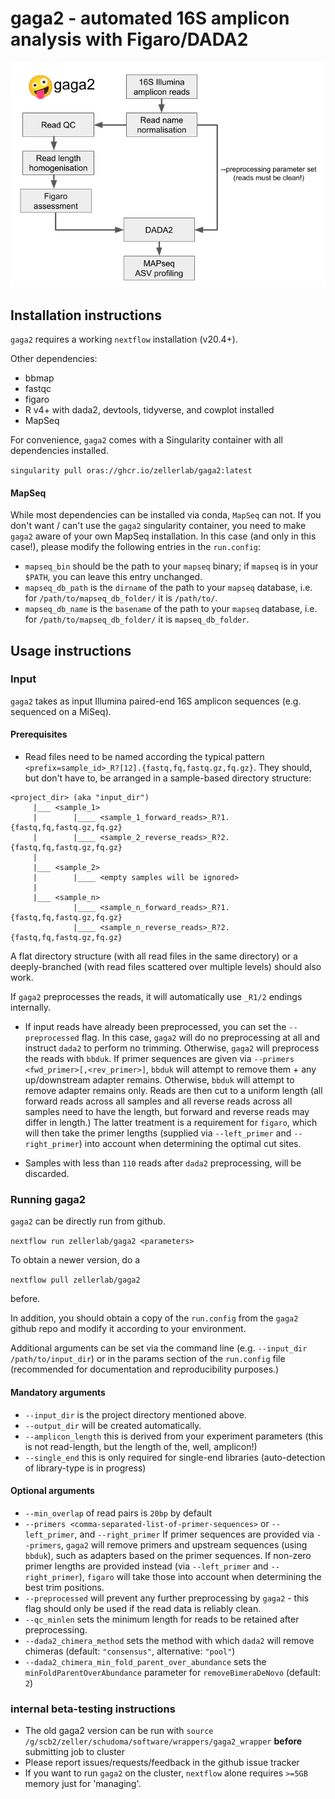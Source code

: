 # gaga2 - automated 16S amplicon analysis with Figaro/DADA2

![](docs/img/gaga2_flow.png)

## Installation instructions
`gaga2` requires a working `nextflow` installation (v20.4+). 

Other dependencies:
* bbmap 
* fastqc
* figaro
* R v4+ with dada2, devtools, tidyverse, and cowplot installed
* MapSeq

For convenience, `gaga2` comes with a Singularity container with all dependencies installed. 

```singularity pull oras://ghcr.io/zellerlab/gaga2:latest```

#### MapSeq
While most dependencies can be installed via conda, `MapSeq` can not. If you don't want / can't use the `gaga2` singularity container, you need to make `gaga2` aware of your own MapSeq installation. In this case (and only in this case!), please modify the following entries in the `run.config`:
* `mapseq_bin` should be the path to your `mapseq` binary; if `mapseq` is in your `$PATH`, you can leave this entry unchanged.
* `mapseq_db_path` is the `dirname` of the path to your `mapseq` database, i.e. for `/path/to/mapseq_db_folder/` it is `/path/to/`.
* `mapseq_db_name` is the `basename` of the path to your `mapseq` database, i.e. for `/path/to/mapseq_db_folder/` it is `mapseq_db_folder`.


## Usage instructions

### Input
`gaga2` takes as input Illumina paired-end 16S amplicon sequences (e.g. sequenced on a MiSeq).

#### Prerequisites
* Read files need to be named according the typical pattern `<prefix=sample_id>_R?[12].{fastq,fq,fastq.gz,fq.gz}`.
They should, but don't have to, be arranged in a sample-based directory structure:

```
<project_dir> (aka "input_dir")
     |___ <sample_1>
     |        |____ <sample_1_forward_reads>_R?1.{fastq,fq,fastq.gz,fq.gz}
     |        |____ <sample_2_reverse_reads>_R?2.{fastq,fq,fastq.gz,fq.gz}
     |
     |___ <sample_2>
     |        |____ <empty samples will be ignored>
     |        
     |___ <sample_n>
              |____ <sample_n_forward_reads>_R?1.{fastq,fq,fastq.gz,fq.gz}
              |____ <sample_n_reverse_reads>_R?2.{fastq,fq,fastq.gz,fq.gz}
```

A flat directory structure (with all read files in the same directory) or a deeply-branched (with read files scattered over multiple levels) should also work. 

If `gaga2` preprocesses the reads, it will automatically use `_R1/2` endings internally.

* If input reads have already been preprocessed, you can set the `--preprocessed` flag. In this case, `gaga2` will do no preprocessing at all and instruct `dada2` to perform no trimming. Otherwise, `gaga2` will preprocess the reads with `bbduk`. If primer sequences are given via `--primers <fwd_primer>[,<rev_primer>]`, `bbduk` will attempt to remove them + any up/downstream adapter remains. Otherwise, `bbduk` will attempt to remove adapter remains only. Reads are then cut to a uniform length (all forward reads across all samples and all reverse reads across all samples need to have the length, but forward and reverse reads may differ in length.) The latter treatment is a requirement for `figaro`, which will then take the primer lengths (supplied via `--left_primer` and `--right_primer`) into account when determining the optimal cut sites.

* Samples with less than `110` reads after `dada2` preprocessing, will be discarded.

### Running gaga2

`gaga2` can be directly run from github. 

`nextflow run zellerlab/gaga2 <parameters>`

To obtain a newer version, do a 

`nextflow pull zellerlab/gaga2`

before.

In addition, you should obtain a copy of the `run.config` from the `gaga2` github repo and modify it according to your environment.

Additional arguments can be set via the command line (e.g. `--input_dir /path/to/input_dir`) or in the params section of the `run.config` file (recommended for documentation and reproducibility purposes.)

#### Mandatory arguments
* `--input_dir` is the project directory mentioned above.
* `--output_dir` will be created automatically.
* `--amplicon_length` this is derived from your experiment parameters (this is not read-length, but the length of the, well, amplicon!)
* `--single_end` this is only required for single-end libraries (auto-detection of library-type is in progress)

#### Optional arguments
* `--min_overlap` of read pairs is `20bp` by default
* `--primers <comma-separated-list-of-primer-sequences>` or `--left_primer`, and `--right_primer` If primer sequences are provided via `--primers`, `gaga2` will remove primers and upstream sequences (using `bbduk`), such as adapters based on the primer sequences. If non-zero primer lengths are provided instead (via `--left_primer` and `--right_primer`), `figaro` will take those into account when determining the best trim positions.
* `--preprocessed` will prevent any further preprocessing by `gaga2` - this flag should only be used if the read data is reliably clean.
* `--qc_minlen` sets the minimum length for reads to be retained after preprocessing.
* `--dada2_chimera_method` sets the method with which `dada2` will remove chimeras (default: `"consensus"`, alternative: `"pool"`)
* `--dada2_chimera_min_fold_parent_over_abundance` sets the `minFoldParentOverAbundance` parameter for `removeBimeraDeNovo` (default: `2`)


### internal beta-testing instructions
* The old gaga2 version can be run with `source /g/scb2/zeller/schudoma/software/wrappers/gaga2_wrapper` **before** submitting job to cluster
* Please report issues/requests/feedback in the github issue tracker 
* If you want to run `gaga2` on the cluster, `nextflow` alone requires `>=5GB` memory just for 'managing'.

